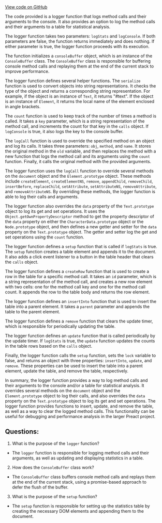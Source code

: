 [View code on GitHub](https://github.com/preactjs/preact/demo/logger.jsx)

The code provided is a logger function that logs method calls and their arguments to the console. It also provides an option to log the method calls and their arguments to a table for statistical analysis.

The logger function takes two parameters: `logStats` and `logConsole`. If both parameters are false, the function returns immediately and does nothing. If either parameter is true, the logger function proceeds with its execution.

The function initializes a `consoleBuffer` object, which is an instance of the `ConsoleBuffer` class. The `ConsoleBuffer` class is responsible for buffering console method calls and replaying them at the end of the current stack to improve performance.

The logger function defines several helper functions. The `serialize` function is used to convert objects into string representations. It checks the type of the object and returns a corresponding string representation. For example, if the object is an instance of `Text`, it returns "#text". If the object is an instance of `Element`, it returns the local name of the element enclosed in angle brackets.

The `count` function is used to keep track of the number of times a method is called. It takes a `key` parameter, which is a string representation of the method call, and increments the count for that key in the `calls` object. If `logConsole` is true, it also logs the key to the console buffer.

The `logCall` function is used to override the specified method on an object and log its calls. It takes three parameters: `obj`, `method`, and `name`. It stores the original method in the `old` variable, and then replaces the method with a new function that logs the method call and its arguments using the `count` function. Finally, it calls the original method with the provided arguments.

The logger function uses the `logCall` function to override several methods on the `document` object and the `Element.prototype` object. These methods include `createElement`, `createElementNS`, `remove`, `appendChild`, `removeChild`, `insertBefore`, `replaceChild`, `setAttribute`, `setAttributeNS`, `removeAttribute`, and `removeAttributeNS`. By overriding these methods, the logger function is able to log their calls and arguments.

The logger function also overrides the `data` property of the `Text.prototype` object to log its get and set operations. It uses the `Object.getOwnPropertyDescriptor` method to get the property descriptor of the `data` property on either the `CharacterData.prototype` object or the `Node.prototype` object, and then defines a new getter and setter for the `data` property on the `Text.prototype` object. The getter and setter log the get and set operations using the `count` function.

The logger function defines a `setup` function that is called if `logStats` is true. The `setup` function creates a table element and appends it to the document. It also adds a click event listener to a button in the table header that clears the `calls` object.

The logger function defines a `createRow` function that is used to create a row in the table for a specific method call. It takes an `id` parameter, which is a string representation of the method call, and creates a new row element with two cells: one for the method call key and one for the method call count. It appends the row to the table body and returns the row element.

The logger function defines an `insertInto` function that is used to insert the table into a parent element. It takes a `parent` parameter and appends the table to the parent element.

The logger function defines a `remove` function that clears the update timer, which is responsible for periodically updating the table.

The logger function defines an `update` function that is called periodically by the update timer. If `logStats` is true, the `update` function updates the counts in the table rows based on the `calls` object.

Finally, the logger function calls the `setup` function, sets the `lock` variable to false, and returns an object with three properties: `insertInto`, `update`, and `remove`. These properties can be used to insert the table into a parent element, update the table, and remove the table, respectively.

In summary, the logger function provides a way to log method calls and their arguments to the console and/or a table for statistical analysis. It overrides several methods on the `document` object and the `Element.prototype` object to log their calls, and also overrides the `data` property on the `Text.prototype` object to log its get and set operations. The logger function provides functions to insert, update, and remove the table, as well as a way to clear the logged method calls. This functionality can be useful for debugging and performance analysis in the larger Preact project.
## Questions: 
 1. What is the purpose of the `logger` function?
- The `logger` function is responsible for logging method calls and their arguments, as well as updating and displaying statistics in a table.

2. How does the `ConsoleBuffer` class work?
- The `ConsoleBuffer` class buffers console method calls and replays them at the end of the current stack, using a promise-based approach to defer the flush of the buffer.

3. What is the purpose of the `setup` function?
- The `setup` function is responsible for setting up the statistics table by creating the necessary DOM elements and appending them to the document.